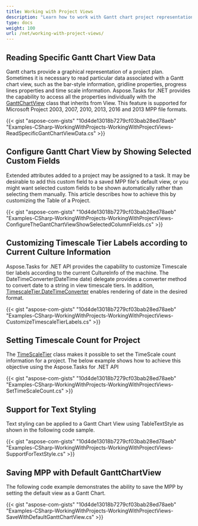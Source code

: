 ```yaml
---
title: Working with Project Views
description: "Learn how to work with Gantt chart project representation from Microsoft Project MPP files using Aspose.Tasks for .NET."
type: docs
weight: 100
url: /net/working-with-project-views/
---
```


## **Reading Specific Gantt Chart View Data**
Gantt charts provide a graphical representation of a project plan. Sometimes it is necessary to read particular data associated with a Gantt chart view, such as the bar-style information, gridline properties, progress lines properties and time scale information. Aspose.Tasks for .NET provides the capability to access all the properties individually with the [GanttChartView](https://apireference.aspose.com/tasks/net/aspose.tasks/ganttchartview) class that inherits from View. This feature is supported for Microsoft Project 2003, 2007, 2010, 2013, 2016 and 2013 MPP file formats.

{{< gist "aspose-com-gists" "10d4de13018b7279cf03bab28ed78aeb" "Examples-CSharp-WorkingWithProjects-WorkingWithProjectViews-ReadSpecificGantChartViewData.cs" >}}

## **Configure Gantt Chart View by Showing Selected Custom Fields**
Extended attributes added to a project may be assigned to a task. It may be desirable to add this custom field to a saved MPP file's default view, or you might want selected custom fields to be shown automatically rather than selecting them manually. This article describes how to achieve this by customizing the Table of a Project.

{{< gist "aspose-com-gists" "10d4de13018b7279cf03bab28ed78aeb" "Examples-CSharp-WorkingWithProjects-WorkingWithProjectViews-ConfigureTheGantChartViewShowSelectedColumnFields.cs" >}}

## **Customizing Timescale Tier Labels according to Current Culture Information**
Aspose.Tasks for .NET API provides the capability to customize Timescale tier labels according to the current CultureInfo of the machine. The DateTimeConverter(DateTime date) delegate provides a converter method to convert date to a string in view timescale tiers. In addition, [TimescaleTier.DateTimeConverter](https://apireference.aspose.com/tasks/net/aspose.tasks.visualization/timescaletier) enables rendering of date in the desired format.

{{< gist "aspose-com-gists" "10d4de13018b7279cf03bab28ed78aeb" "Examples-CSharp-WorkingWithProjects-WorkingWithProjectViews-CustomizeTimescaleTierLabels.cs" >}}

## **Setting Timescale Count for Project**
The [TimeScaleTier](https://apireference.aspose.com/tasks/net/aspose.tasks.visualization/timescaletier) class makes it possible to set the TimeScale count information for a project. The below example shows how to achieve this objective using the Aspose.Tasks for .NET API

{{< gist "aspose-com-gists" "10d4de13018b7279cf03bab28ed78aeb" "Examples-CSharp-WorkingWithProjects-WorkingWithProjectViews-SetTimeScaleCount.cs" >}}

## **Support for Text Styling**
Text styling can be applied to a Gantt Chart View using TableTextStyle as shown in the following code sample.

{{< gist "aspose-com-gists" "10d4de13018b7279cf03bab28ed78aeb" "Examples-CSharp-WorkingWithProjects-WorkingWithProjectViews-SupportForTextStyle.cs" >}}

## **Saving MPP with Default GanttChartView**
The following code example demonstrates the ability to save the MPP by setting the default view as a Gantt Chart.

{{< gist "aspose-com-gists" "10d4de13018b7279cf03bab28ed78aeb" "Examples-CSharp-WorkingWithProjects-WorkingWithProjectViews-SaveWithDefaultGanttChartView.cs" >}}
